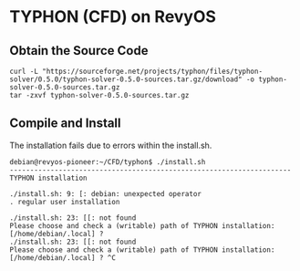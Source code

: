 # TYPHON (CFD) on RevyOS

## Obtain the Source Code

```
curl -L "https://sourceforge.net/projects/typhon/files/typhon-solver/0.5.0/typhon-solver-0.5.0-sources.tar.gz/download" -o typhon-solver-0.5.0-sources.tar.gz
tar -zxvf typhon-solver-0.5.0-sources.tar.gz
```

## Compile and Install

The installation fails due to errors within the install.sh.

```
debian@revyos-pioneer:~/CFD/typhon$ ./install.sh
---------------------------------------------------------------------
TYPHON installation

./install.sh: 9: [: debian: unexpected operator
. regular user installation

./install.sh: 23: [[: not found
Please choose and check a (writable) path of TYPHON installation:
[/home/debian/.local] ?
./install.sh: 23: [[: not found
Please choose and check a (writable) path of TYPHON installation:
[/home/debian/.local] ? ^C
```

